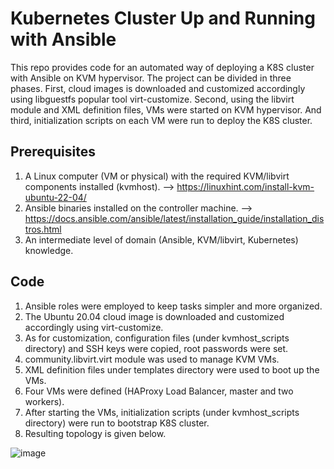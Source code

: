 # Kubernetes Cluster Up and Running with Ansible
This repo provides code for an automated way of deploying a K8S cluster with Ansible on KVM hypervisor. 
The project can be divided in three phases. First, cloud images is downloaded and customized accordingly using libguestfs popular tool virt-customize. Second, using the libvirt module and XML definition files, VMs were started on KVM hypervisor. And third, initialization scripts on each VM were run to deploy the K8S cluster.

## Prerequisites
1. A Linux computer (VM or physical) with the required KVM/libvirt components installed (kvmhost). --> https://linuxhint.com/install-kvm-ubuntu-22-04/
2. Ansible binaries installed on the controller machine. --> https://docs.ansible.com/ansible/latest/installation_guide/installation_distros.html
3. An intermediate level of domain (Ansible, KVM/libvirt, Kubernetes) knowledge.

## Code
1. Ansible roles were employed to keep tasks simpler and more organized. 
2. The Ubuntu 20.04 cloud image is downloaded and customized accordingly using virt-customize.
3. As for customization, configuration files (under kvmhost_scripts directory) and SSH keys were copied, root passwords were set.
4. community.libvirt.virt module was used to manage KVM VMs.
5. XML definition files under templates directory were used to boot up the VMs.
6. Four VMs were defined (HAProxy Load Balancer, master and two workers).
7. After starting the VMs, initialization scripts (under kvmhost_scripts directory) were run to bootstrap K8S cluster.
8. Resulting topology is given below.

![image](https://user-images.githubusercontent.com/33878173/218461703-383eef06-a0e1-408d-aed5-cec9ad2b888f.png)

